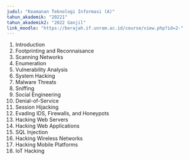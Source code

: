 ```yaml
---
judul: "Keamanan Teknologi Informasi (A)"
tahun_akademik: "20221"
tahun_akademik2: "2022 Ganjil"
link_moodle: "https://berajah.if.unram.ac.id/course/view.php?id=2-"
---
```


1. Introduction
2. Footprinting and Reconnaisance
3. Scanning Networks
4. Enumeration
5. Vulnerability Analysis
6. System Hacking
7. Malware Threats
8. Sniffing
9. Social Engineering
10. Denial-of-Service
11. Session Hijacking
12. Evading IDS, Firewalls, and Honeypots
13. Hacking Web Servers
14. Hacking Web Applications
15. SQL Injection
16. Hacking Wireless Networks
17. Hacking Mobile Platforms
18. IoT Hacking